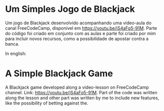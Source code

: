 # Um Simples Jogo de Blackjack
Um jogo de Blackjack desenvolvido acompanhando uma vídeo-aula do canal FreeCodeCamp, disponível em https://youtu.be/jS4aFq5-91M. 
Parte do código foi criado em conjunto com as aulas e parte foi criado por mim para incluir novos recursos, como a possibilidade de apostar contra a banca.


In english:

# A Simple Blackjack Game
A Blackjack game developed along a video-lesson on FreeCodeCamp channel. Link: https://youtu.be/jS4aFq5-91M.
Part of the code was written along the lesson and other part was written by me to include new features, like the possibility of betting against the.